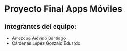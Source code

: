 # Proyecto Final Apps Móviles

## Integrantes del equipo:
- Amezcua Arévalo Santiago
- Cárdenas López Gonzalo Eduardo
